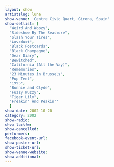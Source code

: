 ```yaml
---
layout: show
artistslug: luna
show-venue: 'Centre Civic Quart, Girona, Spain'
show-setlist: [
  "Weird And Woozy",
  "Sideshow By The Seashore",
  "Slash Your Tires",
  "Lovedust",
  "Black Postcards",
  "Black Champagne",
  "Dear Diary",
  "Bewitched",
  "California (All the Way)",
  "Rememories",
  "23 Minutes in Brussels",
  "Pup Tent",
  "1995",
  "Bonnie and Clyde",
  "Fuzzy Wuzzy",
  "Tiger Lily",
  "Freakin' And Peakin'"
  ]
show-date: 2002-10-20
category: 2002
show-radio: 
show-lastfm: 
show-cancelled: 
performers: 
facebook-event-url: 
show-poster-url: 
show-ticket-url: 
show-venue-website: 
show-additional: 
---
```


